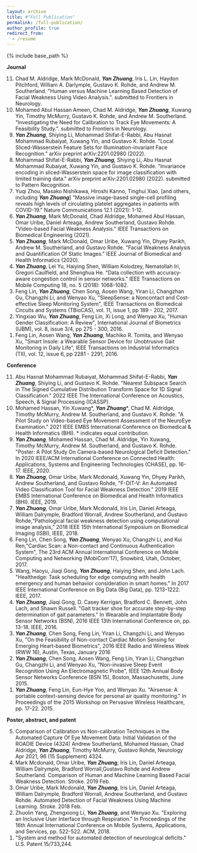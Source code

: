 ```yaml
---
layout: archive
title: #"Full Publication"
permalink: /full-publication/
author_profile: true
redirect_from:
  - /resume
---
```


{% include base_path %}

**Journal**

<ol reversed>
  <li>Chad M. Aldridge, Mark McDonald, <strong><em>Yan Zhuang</em></strong>, Iris L. Lin, Haydon Pitchford, William A. Darlymple, Gustavo K. Rohde, and Andrew M. Southerland. "Human versus Machine Learning Based Detection of Facial Weakness Using Video Analysis.". submitted to Frontiers in Neurology.</li>

  <li>Mohamed Abul Hassan Ameen, Chad M. Aldridge, <strong><em>Yan Zhuang</em></strong>, Xuwang Yin, Timothy McMurry, Gustavo K. Rohde, and Andrew M. Southerland. "Investigating the Need for Calibration to Track Eye Movements: A Feasibility Study.". submitted to Frontiers in Neurology.</li>

  <li><strong><em>Yan Zhuang</em></strong>, Shiying Li, Mohammad Shifat-E-Rabbi, Abu Hasnat Mohammad Rubaiyat, Xuwang Yin, and Gustavo K. Rohde. "Local Sliced-Wasserstein Feature Sets for Illumination-invariant Face Recognition." arXiv preprint arXiv:2201.02980 (2022).</li>

  <li>Mohammad Shifat-E-Rabbi, <strong><em>Yan Zhuang</em></strong>, Shiying Li, Abu Hasnat Mohammad Rubaiyat, Xuwang Yin, and Gustavo K. Rohde. "Invariance encoding in sliced-Wasserstein space for image classification with limited training data." arXiv preprint arXiv:2201.02980 (2022). submitted to Pattern Recognition.</li>

  <li>Yuqi Zhou, Masako Nishikawa, Hiroshi Kanno, Tinghui Xiao, [and others, including <strong><em>Yan Zhuang</em></strong>] "Massive image-based single-cell profiling reveals high levels of circulating platelet aggregates in patients with COVID-19." Nature Communications 12.1 (2021): 1-12.</li>

  <li><strong><em>Yan Zhuang</em></strong>, Mark McDonald, Chad Aldridge, Mohamed Abul Hassan, Omar Uribe, Daniel Arteaga, Andrew Southerland, Gustavo Rohde. "Video-based Facial Weakness Analysis." IEEE Transactions on Biomedical Engineering (2021).</li>

  <li><strong><em>Yan Zhuang</em></strong>, Mark McDonald, Omar Uribe, Xuwang Yin, Dhyey Parikh, Andrew M. Southerland, and Gustavo Rohde. "Facial Weakness Analysis and Quantification Of Static Images." IEEE Journal of Biomedical and Health Informatics (2020).</li>

  <li><strong><em>Yan Zhuang</em></strong>, Lei Yu, Haiying Shen, William Kolodzey, Nematollah Iri, Gregori Caulfield, and Shenghua He. "Data collection with accuracy-aware congestion control in sensor networks." IEEE Transactions on Mobile Computing 18, no. 5 (2018): 1068-1082.</li>

  <li>Feng Lin, <strong><em>Yan Zhuang</em></strong>, Chen Song, Aosen Wang, Yiran Li, Changzhan Gu, Changzhi Li, and Wenyao Xu, "SleepSense: a Noncontact and Cost-effective Sleep Monitoring System", IEEE Transactions on Biomedical Circuits and Systems (TBioCAS), vol. 11, issue 1, pp 189 - 202, 2017.</li>

  <li>Yingxiao Wu, <strong><em>Yan Zhuang</em></strong>, Feng Lin, Xi Long, and Wenyao Xu, "Human Gender Classification: A Review", International Journal of Biometrics (IJBM), vol. 8, issue 3/4, pp 275 - 300, 2016. </li>

  <li>Feng Lin, Aosen Wang, <strong><em>Yan Zhuang</em></strong>, Machiko R. Tomita, and Wenyao Xu, "Smart Insole: a Wearable Sensor Device for Unobtrusive Gait Monitoring in Daily Life", IEEE Transactions on Industrial Informatics (TII), vol. 12, issue 6, pp 2281 - 2291, 2016.</li>

</ol>


**Conference**


<ol reversed>
  <li>Abu Hasnat Mohammad Rubaiyat, Mohammad Shifat-E-Rabbi, <strong><em>Yan Zhuang</em></strong>, Shiying Li, and Gustavo K. Rohde. "Nearest Subspace Search in The Signed Cumulative Distribution Transform Space for 1D Signal Classification." 2022 IEEE The International Conference on Acoustics, Speech, & Signal Processing (ICASSP).</li>

  <li>Mohamed Hassan, Yin Xuwang*, <strong><em>Yan Zhuang</em></strong>*, Chad M. Aldridge, Timothy McMurry, Andrew M. Southerland, and Gustavo K. Rohde. "A Pilot Study on Video-based Eye Movement Assessment of the NeuroEye Examination." 2021 IEEE EMBS International Conference on Biomedical & Health Informatics (BHI). * indicates equal contribution.</li>

  <li><strong><em>Yan Zhuang</em></strong>, Mohamed Hassan, Chad M. Aldridge, Yin Xuwang, Timothy McMurry, Andrew M. Southerland, and Gustavo K. Rohde. "Poster: A Pilot Study On Camera-based Neurological Deficit Detection." In 2020 IEEE/ACM International Conference on Connected Health: Applications, Systems and Engineering Technologies (CHASE), pp. 16-17. IEEE, 2020.</li>

  <li><strong><em>Yan Zhuang</em></strong>, Omar Uribe, Mark Mcdonald, Xuwang Yin, Dhyey Parikh, Andrew Southerland, and Gustavo Rohde, "F-DIT-V: An Automated Video Classification Tool for Facial Weakness Detection." 2019 IEEE EMBS International Conference on Biomedical and Health Informatics (BHI). IEEE, 2019.</li>

  <li><strong><em>Yan Zhuang</em></strong>, Omar Uribe, Mark Mcdonald, Iris Lin, Daniel Arteaga, William Dalrymple, Bradford Worrall, Andrew Southerland, and Gustavo Rohde,“Pathological facial weakness detection using computational image analysis,” 2018 IEEE 15th International Symposium on Biomedical Imaging (ISBI), IEEE, 2018.</li>

  <li>Feng Lin, Chen Song, <strong><em>Yan Zhuang</em></strong>, Wenyao Xu, Changzhi Li, and Kui Ren,"Cardiac Scan: a Non-contact and Continuous Authentication System", The 23rd ACM Annual International Conference on Mobile Computing and Networking (MobiCom'17), Snowbird, Utah, October, 2017.</li>

  <li>Wang, Haoyu, Jiaqi Gong, <strong><em>Yan Zhuang</em></strong>, Haiying Shen, and John Lach. "Healthedge: Task scheduling for edge computing with health emergency and human behavior consideration in smart homes." In 2017 IEEE International Conference on Big Data (Big Data), pp. 1213-1222. IEEE, 2017.</li>

  <li><strong><em>Yan Zhuang</em></strong>, Jiaqi Gong, D. Casey Kerrigan, Bradford C. Bennett, John Lach, and Shawn Russell. "Gait tracker shoe for accurate step-by-step determination of gait parameters." In Wearable and Implantable Body Sensor Networks (BSN), 2016 IEEE 13th International Conference on, pp. 13-18. IEEE, 2016.</li>

  <li><strong><em>Yan Zhuang</em></strong>, Chen Song, Feng Lin, Yiran Li, Changzhi Li, and Wenyao Xu, "On the Feasibility of Non-contact Cardiac Motion Sensing for Emerging Heart-based Biometrics", 2016 IEEE Radio and Wireless Week (RWW 16), Austin, Texas, January 2016</li>

  <li><strong><em>Yan Zhuang</em></strong>, Chen Song, Aosen Wang, Feng Lin, Yiran Li, Changzhan Gu, Changzhi Li, and Wenyao Xu, "Non-invasive Sleep Event Recognition Using An Electromagnetic Probe", IEEE 12th Annual Body Sensor Networks Conference (BSN 15), Boston, Massachusetts, June 2015.</li>

  <li><strong><em>Yan Zhuang</em></strong>, Feng Lin, Eun-Hye Yoo, and Wenyao Xu. "Airsense: A portable context-sensing device for personal air quality monitoring." In Proceedings of the 2015 Workshop on Pervasive Wireless Healthcare, pp. 17-22. 2015.</li>

</ol>


**Poster, abstract, and patent**

<ol reversed>
  <li>Comparison of Calibration vs Non-calibration Techniques in the Automated Capture Of Eye Movement Data: Initial Validation of the ROADIE Device (4324) Andrew Southerland, Mohamed Hassan, Chad Aldridge, <strong><em>Yan Zhuang</em></strong>, Timothy McMurry, Gustavo Rohde, Neurology Apr 2021, 96 (15 Supplement) 4324.</li>

  <li>Mark Mcdonald, Omar Uribe, <strong><em>Yan Zhuang</em></strong>, Iris Lin, Daniel Arteaga, William Dalrymple, Bradford Worrall,Gustavo Rohde and Andrew Southerland. Comparison of Human and Machine Learning Based Facial Weakness Detection. Stroke. 2019 Feb.</li>
  
  <li>Omar Uribe, Mark Mcdonald, <strong><em>Yan Zhuang</em></strong>, Iris Lin, Daniel Arteaga, William Dalrymple, Bradford Worrall, Andrew Southerland, and Gustavo Rohde. Automated Detection of Facial Weakness Using Machine Learning. Stroke. 2018 Feb.</li>

  <li>Zhuolin Yang, Zhengxiong Li, <strong><em>Yan Zhuang</em></strong>, and Wenyao Xu. "Exploring an Inclusive User Interface through Respiration." In Proceedings of the 16th Annual International Conference on Mobile Systems, Applications, and Services, pp. 522-522. ACM, 2018.</li>

  <li>"System and method for automated detection of neurological deficits." U.S. Patent 15/733,244.</li>

</ol>

